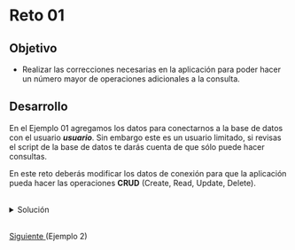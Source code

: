 # Reto 01

## Objetivo

- Realizar las correcciones necesarias en la aplicación para poder hacer un número mayor de operaciones adicionales a la consulta.

## Desarrollo

En el Ejemplo 01 agregamos los datos para conectarnos a la base de datos con el usuario **_usuario_**. Sin embargo este es un usuario limitado, si revisas el script de la base de datos te darás cuenta de que sólo puede hacer consultas.

En este reto deberás modificar los datos de conexión para que la aplicación pueda hacer las operaciones **CRUD** (Create, Read, Update, Delete).

<br/>

<details>
  <summary>Solución</summary>

 1. Abre el archivo **application.properties**.

 2. Cambia los datos de conexión a los del usuario **admin**:
 
    ![Datos de admin](img/figura01.png)
 
 3. Valida la conexión
  
    ![Validación](img/figura02.png)

<p>
  La solución mostrada puede no ser la óptima, ya que se están dando todos los privilegios al usuario <b>admin</b>, lo que puede representar un riesgo de seguridad.
</p>
<p>
  Lo más correcto sería seguir el <a href="https://en.wikipedia.org/wiki/Principle_of_least_privilege">principio de permisos mínimos</a> y crear un usuario específico para la aplicación.
  Esto cae en el área de administración de bases de datos, por lo que para nuestros ejemplos seguiremos usando el usuario <b>admin</b>.
</p>


</details>

</br>

[Siguiente ](../Ejemplo-02/Readme.md)(Ejemplo 2)